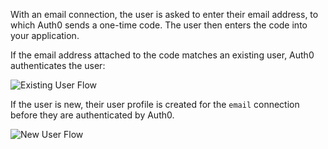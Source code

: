 With an email connection, the user is asked to enter their email address, to which Auth0 sends a one-time code. The user then enters the code into your application.

If the email address attached to the code matches an existing user, Auth0 authenticates the user:

![Existing User Flow](/media/articles/connections/passwordless/passwordless-authenticated-flow.png)

If the user is new, their user profile is created for the `email` connection before they are authenticated by Auth0.

![New User Flow](/media/articles/connections/passwordless/passwordless-create-user-flow.png)

